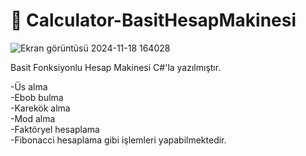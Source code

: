 <h1>🧮 Calculator-BasitHesapMakinesi</h1>
 
![Ekran görüntüsü 2024-11-18 164028](https://github.com/user-attachments/assets/2c8f3524-d067-4973-924e-e90ec445dcd0)

<p>Basit Fonksiyonlu Hesap Makinesi C#'la yazılmıştır.</p>
<p>-Üs alma<br> 
-Ebob bulma<br> 
-Karekök alma<br> 
-Mod  alma<br> 
-Faktöryel hesaplama<br> 
-Fibonacci hesaplama gibi işlemleri yapabilmektedir.</p>
